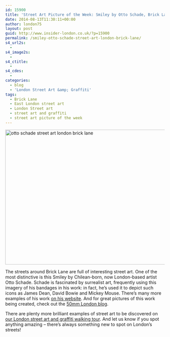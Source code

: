 ```yaml
---
id: 15900
title: 'Street Art Picture of the Week: Smiley by Otto Schade, Brick Lane'
date: 2014-08-13T11:30:11+00:00
author: london75
layout: post
guid: http://www.insider-london.co.uk/?p=15900
permalink: /smiley-otto-schade-street-art-london-brick-lane/
s4_url2s:
  - 
s4_image2s:
  - 
s4_ctitle:
  - 
s4_cdes:
  - 
categories:
  - blog
  - 'London Street Art &amp; Graffiti'
tags:
  - Brick Lane
  - East London street art
  - London Street art
  - street art and graffiti
  - street art picture of the week
---
```

[<img class="size-full wp-image-15902 aligncenter" src="http://www.insider-london.co.uk/wp-content/uploads/2014/08/ottoschade.jpg" alt="otto schade street art london brick lane" width="569" height="427" />](http://www.insider-london.co.uk/wp-content/uploads/2014/08/ottoschade.jpg)
  
The streets around Brick Lane are full of interesting street art. One of the most distinctive is this Smiley by Chilean-born, now London-based artist Otto Schade. Schade is fascinated by surrealist art, frequently using this imagery of his bandages in his work: in fact, he&#8217;s used it to depict such icons as James Dean, David Bowie and Mickey Mouse. There&#8217;s many more examples of his work <a href="http://www.ottoschade.com/gallery/" target="_blank">on his website</a>. And for great pictures of this work being created, check out the <a href="http://50mmlondon.com/hoxton-based-artist-otto-schade-interview-featurette/" target="_blank">50mm London blog</a>.

There are plenty more brilliant examples of street art to be discovered on <a href="http://www.insider-london.co.uk/london-graffiti-artists-walking-tours/" target="_blank">our London street art and graffiti walking tour</a>. And let us know if you spot anything amazing &#8211; there&#8217;s always something new to spot on London&#8217;s streets!